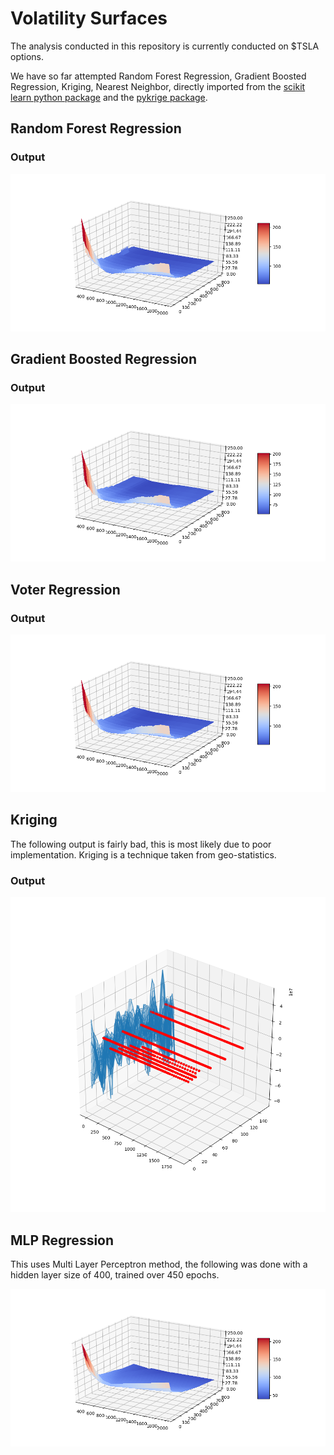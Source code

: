 # Volatility Surfaces

The analysis conducted in this repository is currently conducted on $TSLA options. 

We have so far attempted Random Forest Regression, Gradient Boosted Regression, Kriging, Nearest Neighbor, directly imported from the [scikit learn python package](https://scikit-learn.org/) and the [pykrige package](https://github.com/GeoStat-Framework/PyKrige). 

## Random Forest Regression

### Output

![Random Forest Regression](https://github.com/siddhantdubey/volatility/blob/master/Graphics/FitImages/forestregression.png?raw=true)



## Gradient Boosted Regression

### Output

![Random Forest Regression](https://github.com/siddhantdubey/volatility/blob/master/Graphics/FitImages/gbdregression.png?raw=true)



## Voter Regression

### Output

![Voter Regression](https://github.com/siddhantdubey/volatility/blob/master/Graphics/FitImages/votingregression.png?raw=true)



## Kriging

The following output is fairly bad, this is most likely due to poor implementation. Kriging is a technique taken from geo-statistics.

### Output

![Krigging Analysis](https://github.com/siddhantdubey/volatility/blob/master/Graphics/FitImages/snaps__top_kriging.png?raw=true)

## MLP Regression

This uses Multi Layer Perceptron method, the following was done with a hidden layer size of 400, trained over 450 epochs.

![MLP Regression](https://github.com/siddhantdubey/volatility/blob/master/Graphics/FitImages/mlpregression.png?raw=true)



